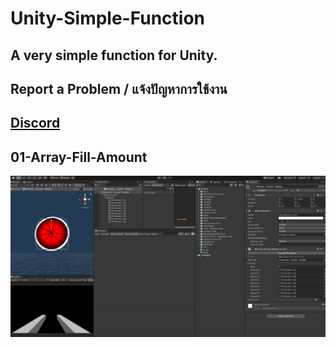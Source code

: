 # Unity-Simple-Function
A very simple function for Unity.
---
## Report a Problem / แจ้งปัญหาการใช้งาน #
[Discord](https://discord.gg/VGwAETBnku)
---
## 01-Array-Fill-Amount #
![01-Array-Fill-Amount](https://github.com/kaninhot004/Unity-Simple-Function/blob/main/01.gif?raw=true)
